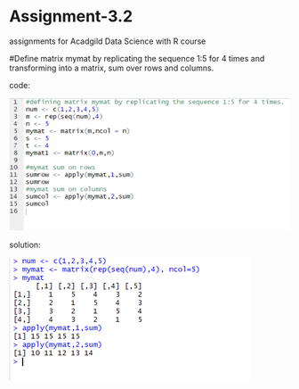 # Assignment-3.2
assignments for Acadgild Data Science with R course


#Define matrix mymat by replicating the sequence 1:5 for 4 times and transforming into a matrix, sum
over rows and columns.

code:


![](assg3_2_code.PNG)


solution:     


![](assignment%203.2.PNG)

